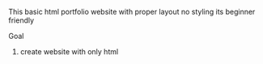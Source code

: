 This basic html portfolio website with proper layout no styling
its beginner friendly


Goal
1. create website with only html
